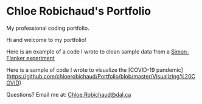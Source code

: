 # Chloe Robichaud's Portfolio

My professional coding portfolio.

Hi and welcome to my portfolio!

Here is an example of a code I wrote to clean sample data from a [Simon-Flanker experiment](Assignment_3.md)

Here is a sample of code I wrote to visualize the [COVID-19 pandemic] (https://github.com/chloerobichaud/Portfolio/blob/master/Visualizing%20COVID)

Questions? Email me at: [Chloe.Robichaud@dal.ca](mailto:chloe.robichaud@dal.ca)
